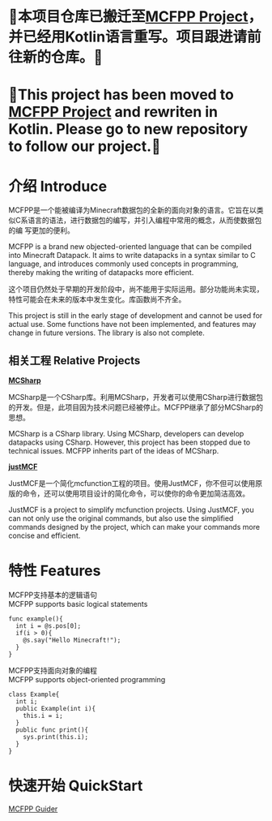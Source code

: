 # **🚧本项目仓库已搬迁至[MCFPP Project](https://github.com/MinecraftFunctionPlusPlus/MCFPP)，并已经用Kotlin语言重写。项目跟进请前往新的仓库。🚧**

# **🚧This project has been moved to [MCFPP Project](https://github.com/MinecraftFunctionPlusPlus/MCFPP) and rewriten in Kotlin. Please go to new repository to follow our project.🚧**

# 介绍 Introduce

MCFPP是一个能被编译为Minecraft数据包的全新的面向对象的语言。它旨在以类似C系语言的语法，进行数据包的编写，并引入编程中常用的概念，从而使数据包的编
写更加的便利。

MCFPP is a brand new objected-oriented language that can be compiled into Minecraft Datapack. It aims to write datapacks
in a syntax similar to C language, and introduces commonly used concepts in programming, thereby making the writing of 
datapacks more efficient.

这个项目仍然处于早期的开发阶段中，尚不能用于实际运用。部分功能尚未实现，特性可能会在未来的版本中发生变化。库函数尚不齐全。

This project is still in the early stage of development and cannot be used for actual use. Some functions have not been
implemented, and features may change in future versions. The library is also not complete.

## 相关工程 Relative Projects
**[MCSharp](https://github.com/Alumopper/MCSharp)**

MCSharp是一个CSharp库。利用MCSharp，开发者可以使用CSharp进行数据包的开发。但是，此项目因为技术问题已经被停止。MCFPP继承了部分MCSharp的思想。

MCSharp is a CSharp library. Using MCSharp, developers can develop datapacks using CSharp. However, this project has been
stopped due to technical issues. MCFPP inherits part of the ideas of MCSharp.

**[justMCF](https://github.com/XiLaiTL/JustMCF)**

JustMCF是一个简化mcfunction工程的项目。使用JustMCF，你不但可以使用原版的命令，还可以使用项目设计的简化命令，可以使你的命令更加简洁高效。

JustMCF is a project to simplify mcfunction projects. Using JustMCF, you can not only use the original commands, but 
also use the simplified commands designed by the project, which can make your commands more concise and efficient.

# 特性 Features
MCFPP支持基本的逻辑语句<br>
MCFPP supports basic logical statements
```
func example(){
  int i = @s.pos[0];
  if(i > 0){
    @s.say("Hello Minecraft!");
  }
}
```
MCFPP支持面向对象的编程<br>
MCFPP supports object-oriented programming
```
class Example{
  int i;
  public Example(int i){
    this.i = i;
  }
  public func print(){
    sys.print(this.i);
  }
}
```
# 快速开始 QuickStart
[MCFPP Guider](http://mcfpp.alumopper.top:8000/quickstart)
